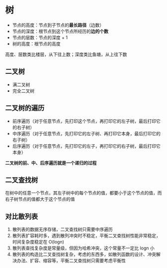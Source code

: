 # 树

- 节点的高度：节点到子节点的**最长路径**（边数）
- 节点的深度：根节点到这个节点所经历的**边的个数**
- 节点的层数：节点的深度 + 1
- 树的高度：根节点的高度

高度、层数类比楼层，从下往上数；深度类比鱼塘，从上往下数

## 二叉树

- 满二叉树
- 完全二叉树

## 二叉树的遍历

- 前序遍历（对于任意节点，先打印这个节点，再打印它的左子树，最后打印它的右子树）
- 中序遍历（对于任意节点，先打印它的左子树、再打印它本身，最后打印它的右子树）
- 后序遍历（对于任意节点，先打印它的左子，再打印它的右子树，最后打印它本身）

**二叉树的前、中、后序遍历就是一个递归的过程**

## 二叉查找树

在树中的任意一个节点，其左子树中的每个节点的值，都要小于这个节点的值，而右子树节点的值都大于这个节点的值

## 对比散列表

1. 散列表的数据无序存储，二叉查找树只需要中序遍历
2. 散列表扩容耗时多，遇到散列冲突时不稳定，平衡二叉查找树性能非常稳定，时间复杂度稳定在 O(logn)
3. 散列表查找复杂度是常量级，但因为哈希冲突，这个常量不一定比 logn 小
4. 散列表的构造比二叉查找树复杂，考虑的东西多，如散列函数的设计、冲突解决办法、扩容、缩容等，平衡二叉查找树只需要考虑平衡性
